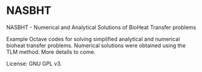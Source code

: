 # NASBHT
NASBHT - Numerical and Analytical Solutions of BioHeat Transfer problems

Example Octave codes for solving simplified analytical and numerical bioheat transfer problems. Numerical solutions were obtained using the TLM method. More details to come.

License: GNU GPL v3.
